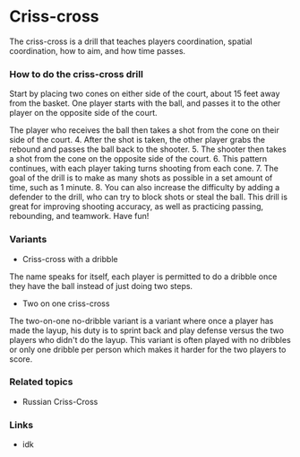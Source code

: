 # Criss-cross

The criss-cross is a drill that teaches players coordination, spatial coordination, how to aim, and how time passes.

### How to do the criss-cross drill

Start by placing two cones on either side of the court, about 15 feet away from the basket. One player starts with the ball, and passes it to the other player on the opposite side of the court. 

The player who receives the ball then takes a shot from the cone on their side of the court. 4. After the shot is taken, the other player grabs the rebound and passes the ball back to the shooter. 5. The shooter then takes a shot from the cone on the opposite side of the court. 6. This pattern continues, with each player taking turns shooting from each cone. 7. The goal of the drill is to make as many shots as possible in a set amount of time, such as 1 minute. 8. You can also increase the difficulty by adding a defender to the drill, who can try to block shots or steal the ball. This drill is great for improving shooting accuracy, as well as practicing passing, rebounding, and teamwork. Have fun!

### Variants

- Criss-cross with a dribble

The name speaks for itself, each player is permitted to do a dribble once they have the ball instead of just doing two steps.

- Two on one criss-cross

The two-on-one no-dribble variant is a variant where once a player has made the layup, his duty is to sprint back and play defense versus the two players who didn't do the layup. This variant is often played with no dribbles or only one dribble per person which makes it harder for the two players to score.



### Related topics
- Russian Criss-Cross
### Links
- idk
<!--stackedit_data:
eyJoaXN0b3J5IjpbLTI1NTU5Mzc2NSw3MzA5OTgxMTZdfQ==
-->